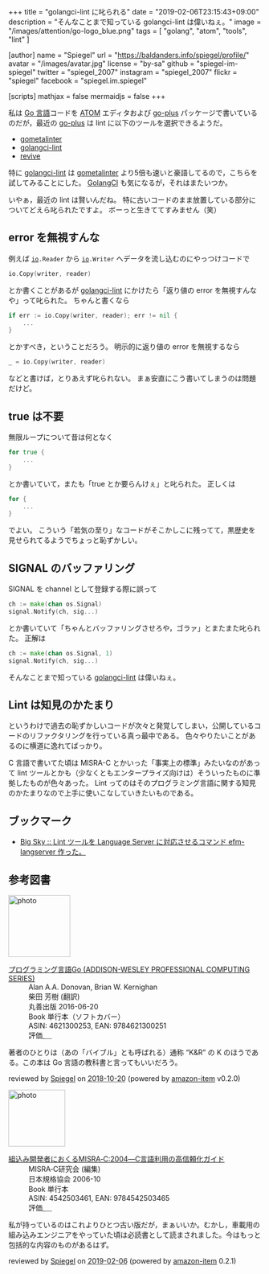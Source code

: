 +++
title = "golangci-lint に叱られる"
date = "2019-02-06T23:15:43+09:00"
description = "そんなことまで知っている golangci-lint は偉いねぇ。"
image = "/images/attention/go-logo_blue.png"
tags = [ "golang", "atom", "tools", "lint" ]

[author]
  name      = "Spiegel"
  url       = "https://baldanders.info/spiegel/profile/"
  avatar    = "/images/avatar.jpg"
  license   = "by-sa"
  github    = "spiegel-im-spiegel"
  twitter   = "spiegel_2007"
  instagram = "spiegel_2007"
  flickr    = "spiegel"
  facebook  = "spiegel.im.spiegel"

[scripts]
  mathjax = false
  mermaidjs = false
+++

私は [Go 言語]コードを [ATOM] エディタおよび [go-plus] パッケージで書いているのだが，最近の [go-plus] は lint に以下のツールを選択できるようだ。

- [gometalinter]
- [golangci-lint]
- [revive]

特に [golangci-lint] は [gometalinter] より5倍も速いと豪語してるので，こちらを試してみることにした。
[GolangCI] も気になるが，それはまたいつか。

いやぁ，最近の lint は賢いんだね。
特に古いコードのまま放置している部分についてどえら叱られたですよ。
ボーっと生きててすみません（笑）

## error を無視すんな

例えば [`io`]`.Reader` から [`io`]`.Writer` へデータを流し込むのにやっつけコードで

```go
io.Copy(writer, reader)
```

とか書くことがあるが [golangci-lint] にかけたら「返り値の error を無視すんなや」って叱られた。
ちゃんと書くなら

```go
if err := io.Copy(writer, reader); err != nil {
    ...
}
```

とかすべき，ということだろう。
明示的に返り値の error を無視するなら

```go
_ = io.Copy(writer, reader)
```

などと書けば，とりあえず叱られない。
まぁ安直にこう書いてしまうのは問題だけど。

## true は不要

無限ループについて昔は何となく

```go
for true {
    ...
}
```

とか書いていて，またも「true とか要らんけぇ」と叱られた。
正しくは

```go
for {
    ...
}
```

でよい。
こういう「若気の至り」なコードがそこかしこに残ってて，黒歴史を見せられてるようでちょっと恥ずかしい。

## SIGNAL のバッファリング

SIGNAL を channel として登録する際に誤って

```go
ch := make(chan os.Signal)
signal.Notify(ch, sig...)
```

とか書いていて「ちゃんとバッファリングさせろや，ゴラァ」とまたまた叱られた。
正解は

```go
ch := make(chan os.Signal, 1)
signal.Notify(ch, sig...)
```

そんなことまで知っている [golangci-lint] は偉いねぇ。

## Lint は知見のかたまり

というわけで過去の恥ずかしいコードが次々と発覚してしまい，公開しているコードのリファクタリングを行っている真っ最中である。
色々やりたいことがあるのに横道に逸れてばっかり。

C 言語で書いてた頃は MISRA-C とかいった「事実上の標準」みたいなのがあって lint ツールとかも（少なくともエンタープライズ向けは）そういったものに準拠したものが色々あった。
Lint ってのはそのプログラミング言語に関する知見のかたまりなので上手に使いこなしていきたいものである。

## ブックマーク

- [Big Sky :: Lint ツールを Language Server に対応させるコマンド efm-langserver 作った。](https://mattn.kaoriya.net/software/lang/go/20190205190203.htm)

[Go 言語]: https://golang.org/ "The Go Programming Language"
[ATOM]: https://atom.io/ "Atom"
[go-plus]: https://atom.io/packages/go-plus
[gometalinter]: https://github.com/alecthomas/gometalinter "alecthomas/gometalinter: Concurrently run Go lint tools and normalise their output"
[golangci-lint]: https://github.com/golangci/golangci-lint "golangci/golangci-lint: Linters Runner for Go. 5x faster than gometalinter. Nice colored output. Can report only new issues. Fewer false-positives. Yaml/toml config."
[GolangCI]: https://golangci.com/ "Automated code review for Go"
[revive]: https://github.com/mgechev/revive "mgechev/revive: 🔥 ~6x faster, stricter, configurable, extensible, and beautiful drop-in replacement for golint."
[`io`]: https://golang.org/pkg/io/ "io - The Go Programming Language"

## 参考図書

<div class="hreview">
  <div class="photo"><a class="item url" href="https://www.amazon.co.jp/%E3%83%97%E3%83%AD%E3%82%B0%E3%83%A9%E3%83%9F%E3%83%B3%E3%82%B0%E8%A8%80%E8%AA%9EGo-ADDISON-WESLEY-PROFESSIONAL-COMPUTING-Donovan/dp/4621300253?SubscriptionId=AKIAJYVUJ3DMTLAECTHA&tag=baldandersinf-22&linkCode=xm2&camp=2025&creative=165953&creativeASIN=4621300253"><img src="https://images-fe.ssl-images-amazon.com/images/I/41meaSLNFfL._SL160_.jpg" width="123" alt="photo"></a></div>
  <dl class="fn">
    <dt><a href="https://www.amazon.co.jp/%E3%83%97%E3%83%AD%E3%82%B0%E3%83%A9%E3%83%9F%E3%83%B3%E3%82%B0%E8%A8%80%E8%AA%9EGo-ADDISON-WESLEY-PROFESSIONAL-COMPUTING-Donovan/dp/4621300253?SubscriptionId=AKIAJYVUJ3DMTLAECTHA&tag=baldandersinf-22&linkCode=xm2&camp=2025&creative=165953&creativeASIN=4621300253">プログラミング言語Go (ADDISON-WESLEY PROFESSIONAL COMPUTING SERIES)</a></dt>
	<dd>Alan A.A. Donovan, Brian W. Kernighan</dd>
	<dd>柴田 芳樹 (翻訳)</dd>
    <dd>丸善出版 2016-06-20</dd>
    <dd>Book 単行本（ソフトカバー）</dd>
    <dd>ASIN: 4621300253, EAN: 9784621300251</dd>
    <dd>評価<abbr class="rating fa-sm" title="5">&nbsp;<i class="fas fa-star"></i>&nbsp;<i class="fas fa-star"></i>&nbsp;<i class="fas fa-star"></i>&nbsp;<i class="fas fa-star"></i>&nbsp;<i class="fas fa-star"></i></abbr></dd>
  </dl>
  <p class="description">著者のひとりは（あの「バイブル」とも呼ばれる）通称 “K&amp;R” の K のほうである。この本は Go 言語の教科書と言ってもいいだろう。</p>
  <p class="powered-by" >reviewed by <a href='#maker' class='reviewer'>Spiegel</a> on <abbr class="dtreviewed" title="2018-10-20">2018-10-20</abbr> (powered by <a href="https://github.com/spiegel-im-spiegel/amazon-item" >amazon-item</a> v0.2.0)</p>
</div>

<div class="hreview">
  <div class="photo"><a class="item url" href="https://www.amazon.co.jp/%E7%B5%84%E8%BE%BC%E3%81%BF%E9%96%8B%E7%99%BA%E8%80%85%E3%81%AB%E3%81%8A%E3%81%8F%E3%82%8BMISRA%E2%80%90C-2004%E2%80%95C%E8%A8%80%E8%AA%9E%E5%88%A9%E7%94%A8%E3%81%AE%E9%AB%98%E4%BF%A1%E9%A0%BC%E5%8C%96%E3%82%AC%E3%82%A4%E3%83%89-MISRA%E2%80%90C%E7%A0%94%E7%A9%B6%E4%BC%9A/dp/4542503461?SubscriptionId=AKIAJYVUJ3DMTLAECTHA&tag=baldandersinf-22&linkCode=xm2&camp=2025&creative=165953&creativeASIN=4542503461"><img src="https://images-fe.ssl-images-amazon.com/images/I/51CAFNAdZPL._SL160_.jpg" width="113" alt="photo"></a></div>
  <dl class="fn">
    <dt><a href="https://www.amazon.co.jp/%E7%B5%84%E8%BE%BC%E3%81%BF%E9%96%8B%E7%99%BA%E8%80%85%E3%81%AB%E3%81%8A%E3%81%8F%E3%82%8BMISRA%E2%80%90C-2004%E2%80%95C%E8%A8%80%E8%AA%9E%E5%88%A9%E7%94%A8%E3%81%AE%E9%AB%98%E4%BF%A1%E9%A0%BC%E5%8C%96%E3%82%AC%E3%82%A4%E3%83%89-MISRA%E2%80%90C%E7%A0%94%E7%A9%B6%E4%BC%9A/dp/4542503461?SubscriptionId=AKIAJYVUJ3DMTLAECTHA&tag=baldandersinf-22&linkCode=xm2&camp=2025&creative=165953&creativeASIN=4542503461">組込み開発者におくるMISRA‐C:2004―C言語利用の高信頼化ガイド</a></dt>
	<dd>MISRA‐C研究会 (編集)</dd>
    <dd>日本規格協会 2006-10</dd>
    <dd>Book 単行本</dd>
    <dd>ASIN: 4542503461, EAN: 9784542503465</dd>
    <dd>評価<abbr class="rating fa-sm" title="4">&nbsp;<i class="fas fa-star"></i>&nbsp;<i class="fas fa-star"></i>&nbsp;<i class="fas fa-star"></i>&nbsp;<i class="fas fa-star"></i>&nbsp;<i class="far fa-star"></i></abbr></dd>
  </dl>
  <p class="description">私が持っているのはこれよりひとつ古い版だが，まぁいいか。むかし，車載用の組み込みエンジニアをやっていた頃は必読書として読まされました。今はもっと包括的な内容のものがあるはず。</p>
  <p class="powered-by" >reviewed by <a href='#maker' class='reviewer'>Spiegel</a> on <abbr class="dtreviewed" title="2019-02-06">2019-02-06</abbr> (powered by <a href="https://github.com/spiegel-im-spiegel/amazon-item" >amazon-item</a> 0.2.1)</p>
</div>

